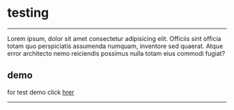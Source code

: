 # testing
___
Lorem ipsum, dolor sit amet consectetur adipisicing elit. Officiis sint officia totam quo perspiciatis assumenda numquam, inventore sed quaerat. Atque error architecto nemo reiciendis possimus nulla totam eius commodi fugiat?

## demo
for test demo click [hrer](https://amirali-nn.github.io/just-test/)

___